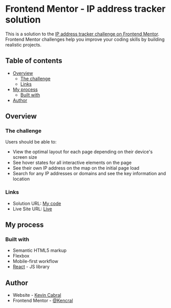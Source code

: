 # Frontend Mentor - IP address tracker solution

This is a solution to the [IP address tracker challenge on Frontend Mentor](https://www.frontendmentor.io/challenges/ip-address-tracker-I8-0yYAH0). Frontend Mentor challenges help you improve your coding skills by building realistic projects. 

## Table of contents

- [Overview](#overview)
  - [The challenge](#the-challenge)
  - [Links](#links)
- [My process](#my-process)
  - [Built with](#built-with)
- [Author](#author)


## Overview

### The challenge

Users should be able to:

- View the optimal layout for each page depending on their device's screen size
- See hover states for all interactive elements on the page
- See their own IP address on the map on the initial page load
- Search for any IP addresses or domains and see the key information and location

### Links

- Solution URL: [My code](https://github.com/Kencral/ip-tracker)
- Live Site URL: [Live](https://kencral.github.io/ip-tracker)

## My process

### Built with

- Semantic HTML5 markup
- Flexbox
- Mobile-first workflow
- [React](https://reactjs.org/) - JS library

## Author

- Website - [Kevin Cabral](https://github.com/Kencral)
- Frontend Mentor - [@Kencral](https://www.frontendmentor.io/profile/Kencral)


